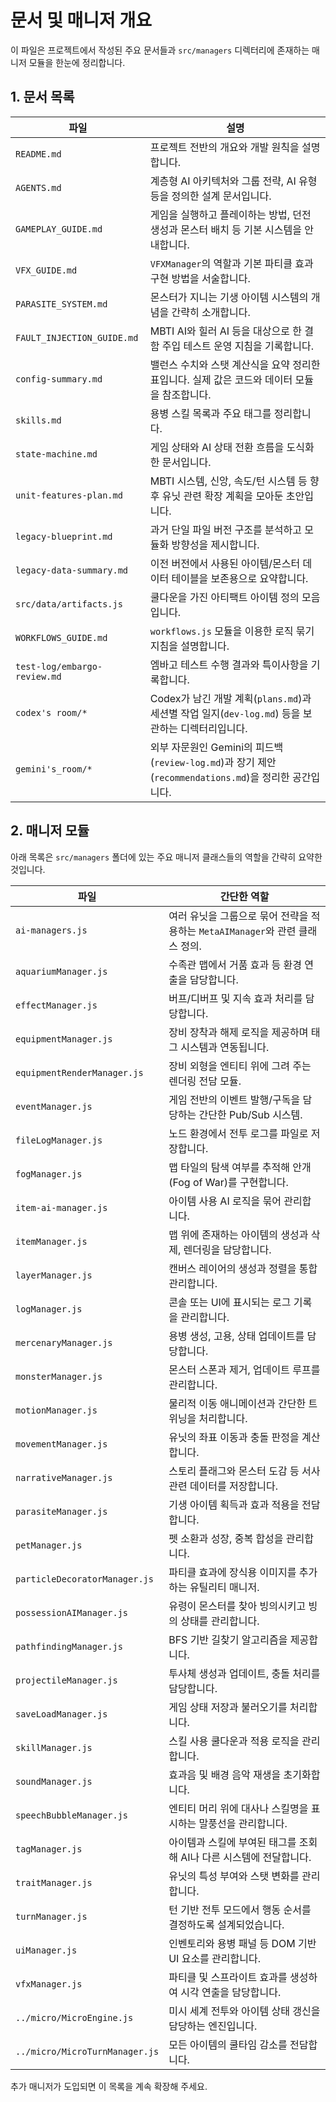 # 문서 및 매니저 개요

이 파일은 프로젝트에서 작성된 주요 문서들과 `src/managers` 디렉터리에 존재하는 매니저 모듈을 한눈에 정리합니다.

## 1. 문서 목록

| 파일 | 설명 |
| --- | --- |
| `README.md` | 프로젝트 전반의 개요와 개발 원칙을 설명합니다. |
| `AGENTS.md` | 계층형 AI 아키텍처와 그룹 전략, AI 유형 등을 정의한 설계 문서입니다. |
| `GAMEPLAY_GUIDE.md` | 게임을 실행하고 플레이하는 방법, 던전 생성과 몬스터 배치 등 기본 시스템을 안내합니다. |
| `VFX_GUIDE.md` | `VFXManager`의 역할과 기본 파티클 효과 구현 방법을 서술합니다. |
| `PARASITE_SYSTEM.md` | 몬스터가 지니는 기생 아이템 시스템의 개념을 간략히 소개합니다. |
| `FAULT_INJECTION_GUIDE.md` | MBTI AI와 힐러 AI 등을 대상으로 한 결함 주입 테스트 운영 지침을 기록합니다. |
| `config-summary.md` | 밸런스 수치와 스탯 계산식을 요약 정리한 표입니다. 실제 값은 코드와 데이터 모듈을 참조합니다. |
| `skills.md` | 용병 스킬 목록과 주요 태그를 정리합니다. |
| `state-machine.md` | 게임 상태와 AI 상태 전환 흐름을 도식화한 문서입니다. |
| `unit-features-plan.md` | MBTI 시스템, 신앙, 속도/턴 시스템 등 향후 유닛 관련 확장 계획을 모아둔 초안입니다. |
| `legacy-blueprint.md` | 과거 단일 파일 버전 구조를 분석하고 모듈화 방향성을 제시합니다. |
| `legacy-data-summary.md` | 이전 버전에서 사용된 아이템/몬스터 데이터 테이블을 보존용으로 요약합니다. |
| `src/data/artifacts.js` | 쿨다운을 가진 아티팩트 아이템 정의 모음입니다. |
| `WORKFLOWS_GUIDE.md` | `workflows.js` 모듈을 이용한 로직 묶기 지침을 설명합니다. |
| `test-log/embargo-review.md` | 엠바고 테스트 수행 결과와 특이사항을 기록합니다. |
| `codex's room/*` | Codex가 남긴 개발 계획(`plans.md`)과 세션별 작업 일지(`dev-log.md`) 등을 보관하는 디렉터리입니다. |
| `gemini's_room/*` | 외부 자문원인 Gemini의 피드백(`review-log.md`)과 장기 제안(`recommendations.md`)을 정리한 공간입니다. |

## 2. 매니저 모듈

아래 목록은 `src/managers` 폴더에 있는 주요 매니저 클래스들의 역할을 간략히 요약한 것입니다.

| 파일 | 간단한 역할 |
| --- | --- |
| `ai-managers.js` | 여러 유닛을 그룹으로 묶어 전략을 적용하는 `MetaAIManager`와 관련 클래스 정의. |
| `aquariumManager.js` | 수족관 맵에서 거품 효과 등 환경 연출을 담당합니다. |
| `effectManager.js` | 버프/디버프 및 지속 효과 처리를 담당합니다. |
| `equipmentManager.js` | 장비 장착과 해제 로직을 제공하며 태그 시스템과 연동됩니다. |
| `equipmentRenderManager.js` | 장비 외형을 엔티티 위에 그려 주는 렌더링 전담 모듈. |
| `eventManager.js` | 게임 전반의 이벤트 발행/구독을 담당하는 간단한 Pub/Sub 시스템. |
| `fileLogManager.js` | 노드 환경에서 전투 로그를 파일로 저장합니다. |
| `fogManager.js` | 맵 타일의 탐색 여부를 추적해 안개(Fog of War)를 구현합니다. |
| `item-ai-manager.js` | 아이템 사용 AI 로직을 묶어 관리합니다. |
| `itemManager.js` | 맵 위에 존재하는 아이템의 생성과 삭제, 렌더링을 담당합니다. |
| `layerManager.js` | 캔버스 레이어의 생성과 정렬을 통합 관리합니다. |
| `logManager.js` | 콘솔 또는 UI에 표시되는 로그 기록을 관리합니다. |
| `mercenaryManager.js` | 용병 생성, 고용, 상태 업데이트를 담당합니다. |
| `monsterManager.js` | 몬스터 스폰과 제거, 업데이트 루프를 관리합니다. |
| `motionManager.js` | 물리적 이동 애니메이션과 간단한 트위닝을 처리합니다. |
| `movementManager.js` | 유닛의 좌표 이동과 충돌 판정을 계산합니다. |
| `narrativeManager.js` | 스토리 플래그와 몬스터 도감 등 서사 관련 데이터를 저장합니다. |
| `parasiteManager.js` | 기생 아이템 획득과 효과 적용을 전담합니다. |
| `petManager.js` | 펫 소환과 성장, 중복 합성을 관리합니다. |
| `particleDecoratorManager.js` | 파티클 효과에 장식용 이미지를 추가하는 유틸리티 매니저. |
| `possessionAIManager.js` | 유령이 몬스터를 찾아 빙의시키고 빙의 상태를 관리합니다. |
| `pathfindingManager.js` | BFS 기반 길찾기 알고리즘을 제공합니다. |
| `projectileManager.js` | 투사체 생성과 업데이트, 충돌 처리를 담당합니다. |
| `saveLoadManager.js` | 게임 상태 저장과 불러오기를 처리합니다. |
| `skillManager.js` | 스킬 사용 쿨다운과 적용 로직을 관리합니다. |
| `soundManager.js` | 효과음 및 배경 음악 재생을 초기화합니다. |
| `speechBubbleManager.js` | 엔티티 머리 위에 대사나 스킬명을 표시하는 말풍선을 관리합니다. |
| `tagManager.js` | 아이템과 스킬에 부여된 태그를 조회해 AI나 다른 시스템에 전달합니다. |
| `traitManager.js` | 유닛의 특성 부여와 스탯 변화를 관리합니다. |
| `turnManager.js` | 턴 기반 전투 모드에서 행동 순서를 결정하도록 설계되었습니다. |
| `uiManager.js` | 인벤토리와 용병 패널 등 DOM 기반 UI 요소를 관리합니다. |
| `vfxManager.js` | 파티클 및 스프라이트 효과를 생성하여 시각 연출을 담당합니다. |
| `../micro/MicroEngine.js` | 미시 세계 전투와 아이템 상태 갱신을 담당하는 엔진입니다. |
| `../micro/MicroTurnManager.js` | 모든 아이템의 쿨타임 감소를 전담합니다. |

추가 매니저가 도입되면 이 목록을 계속 확장해 주세요.
